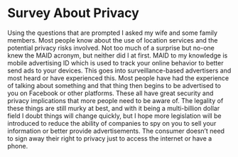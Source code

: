 # Survey About Privacy


Using the questions that are prompted I asked my wife and some family members. Most people know about the use of location services and the potential privacy risks involved. Not too much of a surprise but no-one knew the MAID acronym, but neither did I at first. MAID to my knowledge is mobile advertising ID which is used to track your online behavior to better send ads to your devices. This goes into surveillance-based advertisers and most heard or have experienced this. Most people have had the experience of talking about something and that thing then begins to be advertised to you on Facebook or other platforms. These all have great security and privacy implications that more people need to be aware of. The legality of these things are still murky at best, and with it being a multi-billion dollar field I doubt things will change quickly, but I hope more legislation will be introduced to reduce the ability of companies to spy on you to sell your information or better provide advertisements. The consumer doesn’t need to sign away their right to privacy just to access the internet or have a phone. 
